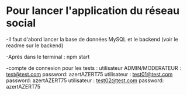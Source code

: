 # Pour lancer l'application du réseau social
-Il faut d'abord lancer la base de données MySQL et le backend (voir le readme sur le backend)

-Après dans le terminal :  npm start

-compte de connexion pour les tests :
utilisateur ADMIN/MODERATEUR : test@test.com    password: azertAZERT75 
utilisateur                  : test01@test.com  password: azertAZERT75
utilisateur                  : test02@test.com  password: azertAZERT75


